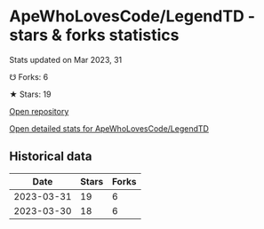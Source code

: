 # ApeWhoLovesCode/LegendTD - stars & forks statistics

Stats updated on Mar 2023, 31

☋ Forks: 6

★ Stars: 19

[Open repository](https://github.com/ApeWhoLovesCode/LegendTD)

[Open detailed stats for ApeWhoLovesCode/LegendTD](https://reviewgithub.com/rep/ApeWhoLovesCode/LegendTD)

## Historical data
| Date | Stars | Forks |
|------|-------|-------|
| 2023-03-31 | 19 | 6 | 
| 2023-03-30 | 18 | 6 | 

